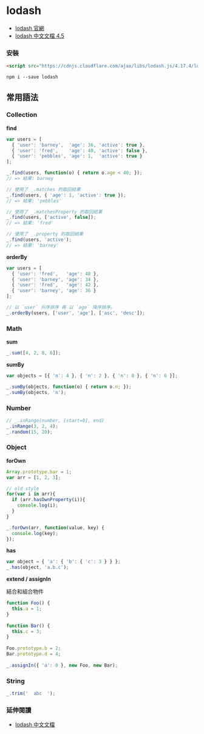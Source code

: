 # lodash

* [lodash 官網](https://lodash.com/)
* [lodash 中文文檔 4.5](https://wizardforcel.gitbooks.io/lodash-doc-45/content/)

### 安裝

```html
<script src="https://cdnjs.cloudflare.com/ajax/libs/lodash.js/4.17.4/lodash.min.js"/>
```

```
npm i --save lodash
```

## 常用語法

### Collection

**find**

```js
var users = [
  { 'user': 'barney',  'age': 36, 'active': true },
  { 'user': 'fred',    'age': 40, 'active': false },
  { 'user': 'pebbles', 'age': 1,  'active': true }
];

_.find(users, function(o) { return o.age < 40; });
// => 結果: barney

// 使用了 _.matches 的取回結果
_.find(users, { 'age': 1, 'active': true });
// => 結果: 'pebbles'

// 使用了 _.matchesProperty 的取回結果
_.find(users, ['active', false]);
// => 結果: 'fred'

// 使用了 _.property 的取回結果
_.find(users, 'active');
// => 結果: 'barney'
```

**orderBy**

```js
var users = [
  { 'user': 'fred',   'age': 48 },
  { 'user': 'barney', 'age': 34 },
  { 'user': 'fred',   'age': 42 },
  { 'user': 'barney', 'age': 36 }
];

// 以 `user` 升序排序 再 以 `age` 降序排序。
_.orderBy(users, ['user', 'age'], ['asc', 'desc']);
```

### Math

**sum**

```js
_.sum([4, 2, 8, 6]);
```

**sumBy**

```js
var objects = [{ 'n': 4 }, { 'n': 2 }, { 'n': 8 }, { 'n': 6 }];

_.sumBy(objects, function(o) { return o.n; });
_.sumBy(objects, 'n');
```

### Number

```js
// _.inRange(number, [start=0], end)
_.inRange(3, 2, 4);
_.random(15, 20);
```

### Object

**forOwn**

```js
Array.prototype.bar = 1;
var arr = [1, 2, 3];

// old style
for(var i in arr){
  if (arr.hasOwnProperty(i)){
    console.log(i);
  }
}

_.forOwn(arr, function(value, key) {
  console.log(key);
});
```

**has**

```js
var object = { 'a': { 'b': { 'c': 3 } } };
_.has(object, 'a.b.c');
```

**extend / assignIn**

結合和組合物件

```js
function Foo() {
  this.a = 1;
}
 
function Bar() {
  this.c = 3;
}
 
Foo.prototype.b = 2;
Bar.prototype.d = 4;
 
_.assignIn({ 'a': 0 }, new Foo, new Bar);
```

<!-- Reflection：一個物件可以看到自己的東西，然後改變自己的屬性和方法-->

### String

```js
_.trim('  abc  ');
```

### 延伸閱讀

* [lodash 中文文檔](http://lodashjs.com/docs/)
